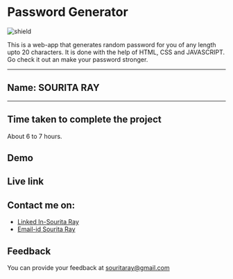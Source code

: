 # Password Generator

![shield](https://img.shields.io/badge/-Javascript-viol)

This is a web-app that generates random password for you of any length upto 20 characters. It is done with the help of HTML, CSS and JAVASCRIPT. Go check it out an make your password stronger.

***
## Name: SOURITA RAY
***

## Time taken to complete the project

About 6 to 7 hours.

## Demo



## Live link



## Contact me on:

- [Linked In-Sourita Ray](www.linkedin.com/in/sourita-ray-89bab0212)
- [Email-id Sourita Ray](souritaray@gmail.com)

## Feedback

You can provide your feedback at souritaray@gmail.com
